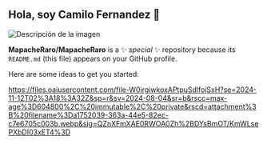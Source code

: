 ## Hola, soy Camilo Fernandez 👋
![Descripción de la imagen]([URL-de-la-imagen]([https://github.com/MapacheRaro/MapacheRaro/blob/08c4be8fb968daac3d1d0a800a5fbc51de4d38c9/machapa.webp](https://github.com/MapacheRaro/MapacheRaro/blob/08dbba87827cae181af9bb6d1e36f1c6c0e468a6/Banner%20machapa.jpg)))

  


**MapacheRaro/MapacheRaro** is a ✨ _special_ ✨ repository because its `README.md` (this file) appears on your GitHub profile.

Here are some ideas to get you started:
 
  https://files.oaiusercontent.com/file-W0irgiwkoxAPtpuSdlfojSxH?se=2024-11-12T02%3A18%3A32Z&sp=r&sv=2024-08-04&sr=b&rscc=max-age%3D604800%2C%20immutable%2C%20private&rscd=attachment%3B%20filename%3Da1752039-363a-44e5-82ec-c7e6705c003b.webp&sig=QZnXFmXAE0RWOA0Zh%2BDYsBmOT/KmWLsePXbDI03xET4%3D
<!--


- 🔭 I’m currently working on ...
- 🌱 I’m currently learning ...
- 👯 I’m looking to collaborate on ...
- 🤔 I’m looking for help with ...
- 💬 Ask me about ...
- 📫 How to reach me: ...
- 😄 Pronouns: ...
- ⚡ Fun fact: ...
-->
